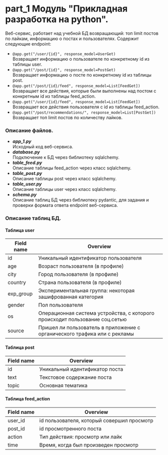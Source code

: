 # part_1 Модуль "Прикладная разработка на python".  
Веб-сервис, работает над учебной БД возвращающий: топ limit постов по лайкам, информацию о постах и пользователях. Содержит следующие endpoint:
* `@app.get("/user/{id}", response_model=UserGet)`  
Возвращает информацию о пользователе по конкретному id из таблицы user.
* `@app.get("/post/{id}", response_model=PostGet)`  
Возвращает информацию о посте по конкретному id из таблицы post.
* `@app.get("/post/{id}/feed", response_model=List[FeedGet])`  
Возвращает все действия, которые были выполнены над постом с конкретным id из таблицы feed_action.
* `@app.get("/user/{id}/feed", response_model=List[FeedGet])`  
Возвращает все действия пользователя с id из таблицы feed_action.  
* `@app.get("/post/recommendations/", response_model=List[PostGet])`  
Возвращает топ limit постов по количеству лайков.  

### Описание файлов.

* ___app_1.py___  
Исходный код веб-сервиса.
* ___database.py___  
Подключение к БД через библиотеку sqlalchemy.
* ___table_feed.py___  
Описание таблицы feed_action через класс sqlalchemy.
* ___table_post.py___  
Описание таблицы post через класс sqlalchemy.
* ___table_user.py___  
Описание таблицы user через класс sqlalchemy.
* ___schema.py___  
Описание таблиц БД через библиотеку pydantic, для задания и проверки формата ответа endpoint веб-сервиса.

### Описание таблиц БД.

#### Таблица user  

| Field name | Overview |
| --------------- | ------------------ |
| id | Уникальный идентификатор пользователя |
| age | Возраст пользователя (в профиле) |
| city | Город пользователя (в профиле) |
| country | Страна пользователя (в профиле) |
| exp_group | Экспериментальная группа: некоторая зашифрованная категория |
| gender | Пол пользователя |
| os | Операционная система устройства, с которого происходит пользование соц.сетью |
| source | Пришел ли пользователь в приложение с органического трафика или с рекламы |  
#### Таблица post
| Field name | Overview |
| --------------- | ------------------ |  
| id | Уникальный идентификатор поста |  
| text | Текстовое содержание поста |  
| topic | Основная тематика |  
#### Таблица feed_action
| Field name | Overview |
| --------------- | ------------------ |  
| user_id | id пользователя, который совершил просмотр |  
| post_id | id просмотренного поста |  
| action | Тип действия: просмотр или лайк |  
| time | Время, когда был произведен просмотр |  